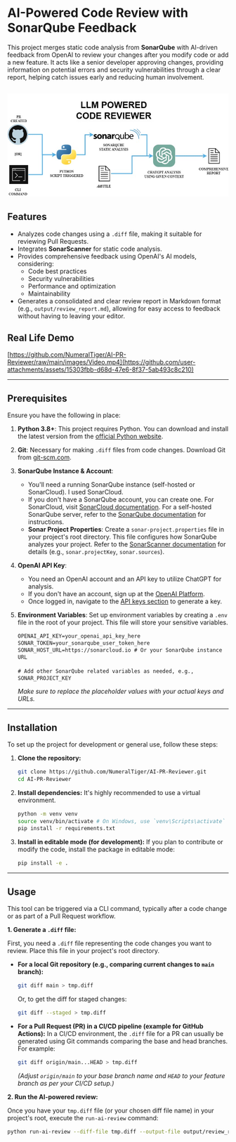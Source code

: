 # AI-Powered Code Review with SonarQube Feedback


This project merges static code analysis from **SonarQube** with AI-driven feedback from OpenAI to review your changes after you modify code or add a new feature. It acts like a senior developer approving changes, providing information on potential errors and security vulnerabilities through a clear report, helping catch issues early and reducing human involvement.

![System Architecture](images/LLM_powered_code_reviewer%20(8).jpg)
---

## Features

* Analyzes code changes using a `.diff` file, making it suitable for reviewing Pull Requests.
* Integrates **SonarScanner** for  static code analysis.
* Provides comprehensive feedback using OpenAI's AI models, considering:
    * Code best practices
    * Security vulnerabilities
    * Performance and optimization
    * Maintainability
* Generates a consolidated and clear review report in Markdown format (e.g., `output/review_report.md`), allowing for easy access to feedback without having to leaving your editor.
## Real Life Demo
[https://github.com/NumeralTiger/AI-PR-Reviewer/raw/main/images/Video.mp4](https://github.com/user-attachments/assets/15303fbb-d68d-47e6-8f37-5ab493c8c210)


---

## Prerequisites

Ensure you have the following in place:

1.  **Python 3.8+**: This project requires Python. You can download and install the latest version from the [official Python website](https://www.python.org/downloads/).
2.  **Git**: Necessary for making `.diff` files from code changes. Download Git from [git-scm.com](https://git-scm.com/downloads).
3.  **SonarQube Instance & Account**:
    * You'll need a running SonarQube instance (self-hosted or SonarCloud). I used SonarCloud.
    * If you don't have a SonarQube account, you can create one. For SonarCloud, visit [SonarCloud documentation](https://sonarcloud.io/about/accounts). For a self-hosted SonarQube server, refer to the [SonarQube documentation](https://docs.sonarsource.com/sonarqube-server/latest/instance-administration/user-management/creating-users/) for instructions.
    * **Sonar Project Properties**: Create a `sonar-project.properties` file in your project's root directory. This file configures how SonarQube analyzes your project. Refer to the [SonarScanner documentation](https://docs.sonarsource.com/sonarqube/latest/analyzing-source-code/scanners/sonarscanner-cli/) for details (e.g., `sonar.projectKey`, `sonar.sources`).
4.  **OpenAI API Key**:
    * You need an OpenAI account and an API key to utilize ChatGPT for analysis.
    * If you don't have an account, sign up at the [OpenAI Platform](https://platform.openai.com/).
    * Once logged in, navigate to the [API keys section](https://platform.openai.com/api-keys) to generate a key.
5.  **Environment Variables**: Set up environment variables by creating a `.env` file in the root of your project. This file will store your sensitive variables.

    ```env
    OPENAI_API_KEY=your_openai_api_key_here
    SONAR_TOKEN=your_sonarqube_user_token_here
    SONAR_HOST_URL=https://sonarcloud.io # Or your SonarQube instance URL

    # Add other SonarQube related variables as needed, e.g., SONAR_PROJECT_KEY
    ```
    *Make sure to replace the placeholder values with your actual keys and URLs.*

---

## Installation

To set up the project for development or general use, follow these steps:

1.  **Clone the repository:**
    ```bash
    git clone https://github.com/NumeralTiger/AI-PR-Reviewer.git
    cd AI-PR-Reviewer
    ```
2.  **Install dependencies:**
    It's highly recommended to use a virtual environment.
    ```bash
    python -m venv venv
    source venv/bin/activate # On Windows, use `venv\Scripts\activate`
    pip install -r requirements.txt
    ```
3.  **Install in editable mode (for development):**
    If you plan to contribute or modify the code, install the package in editable mode:
    ```bash
    pip install -e .
    ```

---

## Usage

This tool can be triggered via a CLI command, typically after a code change or as part of a Pull Request workflow.

**1. Generate a `.diff` file:**

First, you need a `.diff` file representing the code changes you want to review. Place this file in your project's root directory.

* **For a local Git repository (e.g., comparing current changes to `main` branch):**
    ```bash
    git diff main > tmp.diff
    ```
    Or, to get the diff for staged changes:
    ```bash
    git diff --staged > tmp.diff
    ```
* **For a Pull Request (PR) in a CI/CD pipeline (example for GitHub Actions):**
    In a CI/CD environment, the `.diff` file for a PR can usually be generated using Git commands comparing the base and head branches. For example:
    ```bash
    git diff origin/main...HEAD > tmp.diff
    ```
    *(Adjust `origin/main` to your base branch name and `HEAD` to your feature branch as per your CI/CD setup.)*

**2. Run the AI-powered review:**

Once you have your `tmp.diff` file (or your chosen diff file name) in your project's root, execute the `run-ai-review` command:

```bash
python run-ai-review --diff-file tmp.diff --output-file output/review_report.md
